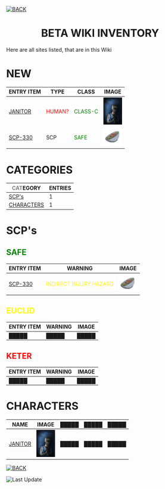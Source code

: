 [![BACK](https://img.shields.io/badge/GO_TO-HOME-ffffff?style=for-the-badge&labelColor=000000&color=ffffff)](https://raven-sgwc.github.io/SCP-FC/)
<h1 align="center">BETA WIKI INVENTORY</h1>

Here are all sites listed, that are in this Wiki

# NEW

| ENTRY ITEM | TYPE | CLASS | IMAGE |
| --- | --- | --- | --- |
| [JANITOR](./humans/foundation/janitor) | <span style="color: red">HUMAN?</span> | <span style="color: green">CLASS-C</span> | <img src="./humans/foundation/img/cleaner.jpg" title="Janitor" width="50" height="73"/> |
| [SCP-330](./scp/safe/330) | SCP | <span style="color: green">SAFE</span> | <img src="./scp/safe/img/scp-330.png" title="SCP-330" width="50" height="50"/> |


# CATEGORIES

| <span style="color: gray">CAT</span>EGORY | ENTRIES |
| --- | --- |
| [SCP's](#scps) | 1 |
| [CHARACTERS](#characters) | 1 | 


# SCP's

## <span style="color: green">SAFE</span>

| ENTRY ITEM | WARNING | IMAGE |
| --- | --- | --- |
| [SCP-330](./scp/safe/330) | <span style="color: yellow">INDIRECT INJURY HAZARD</span> | <img src="./scp/safe/img/scp-330.png" title="SCP-330" width="50" height="50"/> |

## <span style="color: yellow">EUCLID</span>

| ENTRY ITEM | WARNING | IMAGE |
| --- | --- | --- |
| █████ | █████ | █████ |

## <span style="color: red">KETER</span>

| ENTRY ITEM | WARNING | IMAGE |
| --- | --- | --- |
| █████ | █████ | █████ |

# CHARACTERS

| NAME | IMAGE | █████ | █████ | █████ |
| --- | --- | --- | --- | --- |
| [JANITOR](./humans/foundation/janitor) | <img src="./humans/foundation/img/cleaner.jpg" title="Janitor" width="50" height="73"/> | █████ | █████ | █████ |

[![BACK](https://img.shields.io/badge/GO_TO-HOME-ffffff?style=for-the-badge&labelColor=000000&color=ffffff)](https://raven-sgwc.github.io/SCP-FC/)

![Last Update](https://img.shields.io/github/last-commit/raven-sgwc/SCP-FC?path=.%2Fweb%2Ftree.md&style=for-the-badge&label=LAST%20UPDATE&labelColor=000000&color=ffffff&cacheSeconds=https%3A%2F%2Fraven-sgwc.github.io%2FSCP-FC)